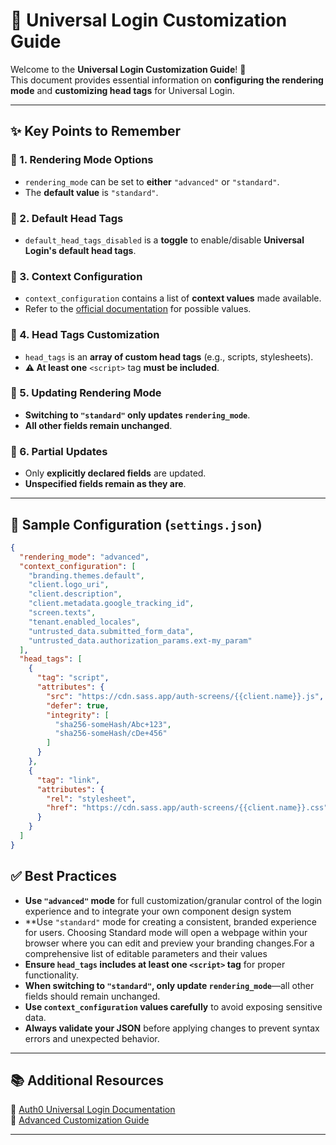 # 🚀 Universal Login Customization Guide

Welcome to the **Universal Login Customization Guide**! 🎨  
This document provides essential information on **configuring the rendering mode** and **customizing head tags** for Universal Login.

---

## ✨ Key Points to Remember

### 🔹 1. Rendering Mode Options
- `rendering_mode` can be set to **either** `"advanced"` or `"standard"`.
- The **default value** is `"standard"`.

### 🔹 2. Default Head Tags
- `default_head_tags_disabled` is a **toggle** to enable/disable **Universal Login's default head tags**.

### 🔹 3. Context Configuration
- `context_configuration` contains a list of **context values** made available.
- Refer to the [official documentation](https://auth0.com/docs/customize/login-pages/advanced-customizations/getting-started/configure-acul-screens) for possible values.

### 🔹 4. Head Tags Customization
- `head_tags` is an **array of custom head tags** (e.g., scripts, stylesheets).
- **⚠️ At least one** `<script>` tag **must be included**.

### 🔹 5. Updating Rendering Mode
- **Switching to `"standard"` only updates `rendering_mode`**.
- **All other fields remain unchanged**.

### 🔹 6. Partial Updates
- Only **explicitly declared fields** are updated.
- **Unspecified fields remain as they are**.

---

## 📄 Sample Configuration (`settings.json`)

```json
{
  "rendering_mode": "advanced",
  "context_configuration": [
    "branding.themes.default",
    "client.logo_uri",
    "client.description",
    "client.metadata.google_tracking_id",
    "screen.texts",
    "tenant.enabled_locales",
    "untrusted_data.submitted_form_data",
    "untrusted_data.authorization_params.ext-my_param"
  ],
  "head_tags": [
    {
      "tag": "script",
      "attributes": {
        "src": "https://cdn.sass.app/auth-screens/{{client.name}}.js",
        "defer": true,
        "integrity": [
          "sha256-someHash/Abc+123",
          "sha256-someHash/cDe+456"
        ]
      }
    },
    {
      "tag": "link",
      "attributes": {
        "rel": "stylesheet",
        "href": "https://cdn.sass.app/auth-screens/{{client.name}}.css"
      }
    }
  ]
}
```


## ✅ Best Practices

- **Use `"advanced"` mode** for full customization/granular control of the login experience and to integrate your own component design system
- **Use `"standard"` mode for creating a consistent, branded experience for users. Choosing Standard mode will open a webpage
  within your browser where you can edit and preview your branding changes.For a comprehensive list of editable parameters and their values
- **Ensure `head_tags` includes at least one `<script>` tag** for proper functionality.
- **When switching to `"standard"`, only update `rendering_mode`**—all other fields should remain unchanged.
- **Use `context_configuration` values carefully** to avoid exposing sensitive data.
- **Always validate your JSON** before applying changes to prevent syntax errors and unexpected behavior.

---

## 📚 Additional Resources

📖 [Auth0 Universal Login Documentation](https://auth0.com/docs/customize/login-pages)  
📖 [Advanced Customization Guide](https://auth0.com/docs/customize/login-pages/advanced-customizations/getting-started/configure-acul-screens)

---
